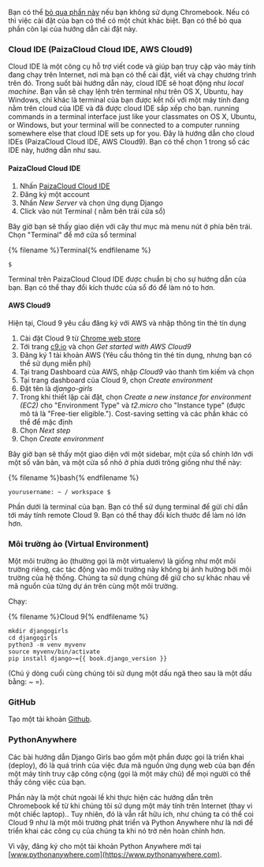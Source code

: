 Bạn có thể [bỏ qua phần này](http://tutorial.djangogirls.org/en/installation/#install-python) nếu bạn không sử dụng Chromebook. Nếu có thì việc cài đặt của bạn có thể có một chút khác biệt. Bạn có thể bỏ qua phần còn lại của hướng dẫn cài đặt này.

### Cloud IDE (PaizaCloud Cloud IDE, AWS Cloud9)

Cloud IDE là một công cụ hỗ trợ viết code và giúp bạn truy cập vào máy tính đang chạy trên Internet, nơi mà bạn có thể cài đặt, viết và chạy chương trình trên đó. Trong suốt bài hướng dẫn này, cloud IDE sẽ hoạt động như *local machine*. Bạn vẫn sẽ chạy lệnh trên terminal như trên OS X, Ubuntu, hay Windows, chỉ khác là terminal của bạn được kết nối với một máy tính đang nằm trên cloud của IDE và đã được cloud IDE sắp xếp cho bạn. running commands in a terminal interface just like your classmates on OS X, Ubuntu, or Windows, but your terminal will be connected to a computer running somewhere else that cloud IDE sets up for you. Đây là hướng dẫn cho cloud IDEs (PaizaCloud Cloud IDE, AWS Cloud9). Bạn có thể chọn 1 trong số các IDE này, hướng dẫn như sau.

#### PaizaCloud Cloud IDE

1. Nhấn [PaizaCloud Cloud IDE](https://paiza.cloud/)
2. Đăng ký một account
3. Nhấn *New Server* và chọn ứng dụng Django
4. Click vào nút Terminal ( nằm bên trái cửa sổ)

Bây giờ bạn sẽ thấy giao diện với cây thư mục mà menu nút ở phía bên trái. Chọn "Terminal" để mở cửa sổ terminal

{% filename %}Terminal{% endfilename %}

    $
    

Terminal trên PaizaCloud Cloud IDE được chuẩn bị cho sự hướng dẫn của bạn. Bạn có thể thay đổi kích thước của sổ đó để làm nó to hơn.

#### AWS Cloud9

Hiện tại, Cloud 9 yêu cầu đăng ký với AWS và nhập thông tin thẻ tín dụng

1. Cài đặt Cloud 9 từ [Chrome web store](https://chrome.google.com/webstore/detail/cloud9/nbdmccoknlfggadpfkmcpnamfnbkmkcp)
2. Tới trang [c9.io](https://c9.io) và chọn *Get started with AWS Cloud9*
3. Đăng ký 1 tài khoản AWS (Yêu cầu thông tin thẻ tín dụng, nhưng bạn có thể sử dụng miễn phí)
4. Tại trang Dashboard của AWS, nhập *Cloud9* vào thanh tìm kiếm và chọn
5. Tại trang dashboard của Cloud 9, chọn *Create environment*
6. Đặt tên là *django-girls*
7. Trong khi thiết lập cài đặt, chọn *Create a new instance for environment (EC2)* cho "Environment Type" và *t2.micro* cho "Instance type" (được mô tả là "Free-tier eligible."). Cost-saving setting và các phần khác có thể để mặc định
8. Chọn *Next step*
9. Chọn *Create environment*

Bây giờ bạn sẽ thấy một giao diện với một sidebar, một cửa sổ chính lớn với một số văn bản, và một cửa sổ nhỏ ở phía dưới trông giống như thế này:

{% filename %}bash{% endfilename %}

    yourusername: ~ / workspace $
    

Phần dưới là terminal của bạn. Bạn có thể sử dụng terminal để gửi chỉ dẫn tới máy tính remote Cloud 9. Bạn có thể thay đổi kích thước để làm nó lớn hơn.

### Môi trường ảo (Virtual Environment)

Một môi trường ảo (thường gọi là một virtualenv) là giống như một môi trường riêng, các tác động vào môi trường này không bị ảnh hưởng bởi môi trường của hệ thống. Chúng ta sử dụng chúng để giữ cho sự khác nhau về mã nguồn của từng dự án trên cùng một môi trường.

Chạy:

{% filename %}Cloud 9{% endfilename %}

    mkdir djangogirls
    cd djangogirls
    python3 -m venv myvenv
    source myvenv/bin/activate
    pip install django~={{ book.django_version }}
    

(Chú ý dòng cuối cùng chúng tôi sử dụng một dấu ngã theo sau là một dấu bằng: ~ =).

### GitHub

Tạo một tài khoản [Github](https://github.com).

### PythonAnywhere

Các bài hướng dẫn Django Girls bao gồm một phần được gọi là triển khai (deploy), đó là quá trình của việc đưa mã nguồn ứng dụng web của bạn đến một máy tính truy cập công cộng (gọi là một máy chủ) để mọi người có thể thấy công việc của bạn.

Phần này là một chút ngoài lề khi thực hiện các hướng dẫn trên Chromebook kể từ khi chúng tôi sử dụng một máy tính trên Internet (thay vi một chiếc laptop).. Tuy nhiên, đó là vẫn rất hữu ích, như chúng ta có thể coi Cloud 9 như là một môi trường phát triển và Python Anywhere như là nơi để triển khai các công cụ của chúng ta khi nó trở nên hoàn chỉnh hơn.

Vì vậy, đăng ký cho một tài khoản Python Anywhere mới tại [www.pythonanywhere.com](https://www.pythonanywhere.com).